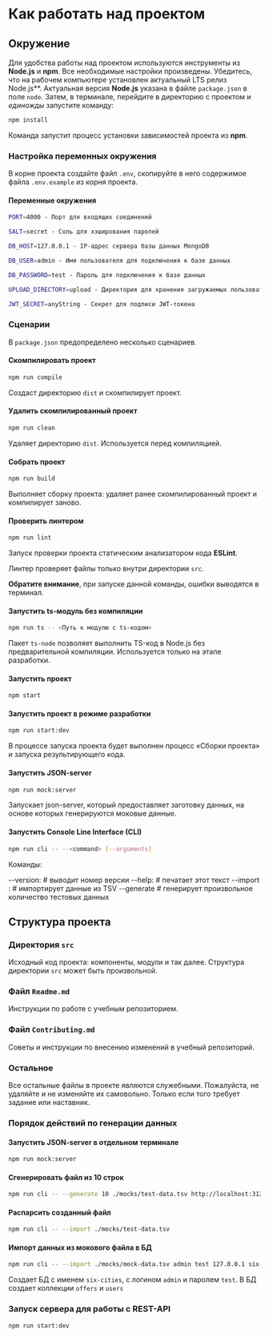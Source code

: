 # Как работать над проектом

## Окружение

Для удобства работы над проектом используются инструменты из **Node.js** и **npm**. Все необходимые настройки произведены. Убедитесь, что на рабочем компьютере установлен актуальный LTS релиз Node.js**. Актуальная версия **Node.js** указана в файле `package.json` в поле `node`. Затем, в терминале, перейдите в директорию с проектом и _единожды_ запустите команду:

```bash
npm install
```

Команда запустит процесс установки зависимостей проекта из **npm**.

### Настройка переменных окружения

В корне проекта создайте файл `.env`, скопируйте в него содержимое файла `.env.example` из корня проекта.

#### Переменные окружения

```bash
PORT=4000 - Порт для входящих соединений

SALT=secret - Соль для хэширования паролей

DB_HOST=127.0.0.1 - IP-адрес сервера базы данных MongoDB

DB_USER=admin - Имя пользователя для подключения к базе данных

DB_PASSWORD=test - Пароль для подключения к базе данных

UPLOAD_DIRECTORY=upload - Директория для хранения загружаемых пользователем файлов

JWT_SECRET=anyString - Секрет для подписи JWT-токена
```

### Сценарии

В `package.json` предопределено несколько сценариев.

#### Скомпилировать проект

```bash
npm run compile
```

Создаст директорию `dist` и скомпилирует проект.

#### Удалить скомпилированный проект

```bash
npm run clean
```

Удаляет директорию `dist`. Используется перед компиляцией.

#### Собрать проект

```bash
npm run build
```

Выполняет сборку проекта: удаляет ранее скомпилированный проект и компилирует заново.

#### Проверить линтером

```bash
npm run lint
```

Запуск проверки проекта статическим анализатором кода **ESLint**.

Линтер проверяет файлы только внутри директории `src`.

**Обратите внимание**, при запуске данной команды, ошибки выводятся в терминал.

#### Запустить ts-модуль без компиляции

```bash
npm run ts -- <Путь к модулю с ts-кодом>
```

Пакет `ts-node` позволяет выполнить TS-код в Node.js без предварительной компиляции. Используется только на этапе разработки.

#### Запустить проект

```bash
npm start
```

#### Запустить проект в режиме разработки

```bash
npm run start:dev
```

В процессе запуска проекта будет выполнен процесс «Сборки проекта» и запуска результирующего кода.

#### Запустить JSON-server

```bash
npm run mock:server
```

Запускает json-server, который предоставляет заготовку данных, на основе которых генерируются моковые данные.

#### Запустить Console Line Interface (CLI)

```bash
npm run cli -- --<command> [--arguments]
```

Команды:

 --version:                   # выводит номер версии
 --help:                      # печатает этот текст
 --import <path>:             # импортирует данные из TSV
 --generate <n> <path> <url>  # генерирует произвольное количество тестовых данных

## Структура проекта

### Директория `src`

Исходный код проекта: компоненты, модули и так далее. Структура директории `src` может быть произвольной.

### Файл `Readme.md`

Инструкции по работе с учебным репозиторием.

### Файл `Contributing.md`

Советы и инструкции по внесению изменений в учебный репозиторий.

### Остальное

Все остальные файлы в проекте являются служебными. Пожалуйста, не удаляйте и не изменяйте их самовольно. Только если того требует задание или наставник.

### Порядок действий по генерации данных

#### Запустить JSON-server в отдельном терминале

```bash
npm run mock:server
```

#### Сгенерировать файл из 10 строк

```bash
npm run cli -- --generate 10 ./mocks/test-data.tsv http://localhost:3123/api
```

#### Распарсить созданный файл

```bash
npm run cli -- --import ./mocks/test-data.tsv
```

#### Импорт данных из мокового файла в БД

```bash
npm run cli -- --import ./mocks/mock-data.tsv admin test 127.0.0.1 six-cities secret
```

Создает БД с именем `six-cities`, с логином `admin` и паролем `test`. В БД создает коллекции `offers` и `users`

### Запуск сервера для работы с REST-API
```bash
npm run start:dev
```
